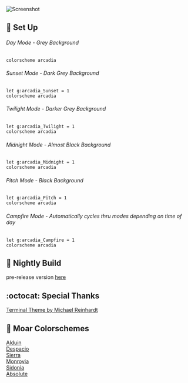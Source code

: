 ![Screenshot](https://user-images.githubusercontent.com/11221489/27158300-210221b6-511b-11e7-96df-95aa65e106d2.png)

:space_invader: Set Up
------

###### Day Mode - Grey Background
```VimL
colorscheme arcadia 
```

###### Sunset Mode - Dark Grey Background
```VimL
let g:arcadia_Sunset = 1
colorscheme arcadia 
```

###### Twilight Mode - Darker Grey Background
```VimL
let g:arcadia_Twilight = 1
colorscheme arcadia 
```

###### Midnight Mode - Almost Black Background
```VimL
let g:arcadia_Midnight = 1
colorscheme arcadia 
```

###### Pitch Mode - Black Background
```VimL
let g:arcadia_Pitch = 1
colorscheme arcadia 
```

######  Campfire Mode - Automatically cycles thru modes depending on time of day
```VimL
let g:arcadia_Campfire = 1
colorscheme arcadia 
```

:crescent_moon: Nightly Build
----------------------------
pre-release version [here](https://github.com/AlessandroYorba/Arcadia/tree/nightly)

:octocat: Special Thanks
-----------------
[Terminal Theme by Michael Reinhardt](https://github.com/mreinhardt)<br>

:octopus: Moar Colorschemes
-------
[Alduin](https://github.com/AlessandroYorba/Alduin)<br>
[Despacio](https://github.com/AlessandroYorba/Despacio)<br>
[Sierra](https://github.com/AlessandroYorba/Sierra)<br>
[Monrovia](https://github.com/AlessandroYorba/Monrovia)<br>
[Sidonia](https://github.com/AlessandroYorba/Sidonia)<br>
[Absolute](https://github.com/AlessandroYorba/Absolute)
